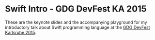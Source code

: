 # Swift Intro - GDG DevFest KA 2015

These are the keynote slides and the accompanying playground for my introductory talk about Swift programming language at the [GDG DevFest Karlsruhe 2015](http://www.devfestka.de/).
